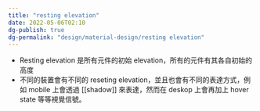 ```yaml
---
title: "resting elevation"
date: 2022-05-06T02:10
dg-publish: true
dg-permalink: "design/material-design/resting elevation"
---
```

- Resting elevation 是所有元件的初始 elevation，所有的元件有其各自初始的高度
- 不同的裝置會有不同的 reseting elevation，並且也會有不同的表達方式，例如 mobile 上會透過 [[shadow]] 來表達，然而在 deskop 上會再加上 hover state 等等視覺信號。